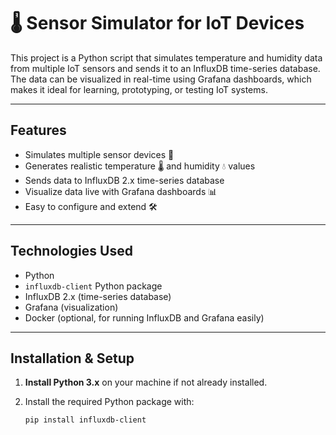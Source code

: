 # 🌡️ Sensor Simulator for IoT Devices

This project is a Python script that simulates temperature and humidity data from multiple IoT sensors and sends it to an InfluxDB time-series database. The data can be visualized in real-time using Grafana dashboards, which makes it ideal for learning, prototyping, or testing IoT systems.

---

## Features

- Simulates multiple sensor devices 📡  
- Generates realistic temperature 🌡️ and humidity 💧 values  
- Sends data to InfluxDB 2.x time-series database  
- Visualize data live with Grafana dashboards 📊  
- Easy to configure and extend 🛠️  

---

## Technologies Used

- Python  
- `influxdb-client` Python package  
- InfluxDB 2.x (time-series database)  
- Grafana (visualization)  
- Docker (optional, for running InfluxDB and Grafana easily)  

---

## Installation & Setup

1. **Install Python 3.x** on your machine if not already installed.

2. Install the required Python package with:  
   ```bash
   pip install influxdb-client
